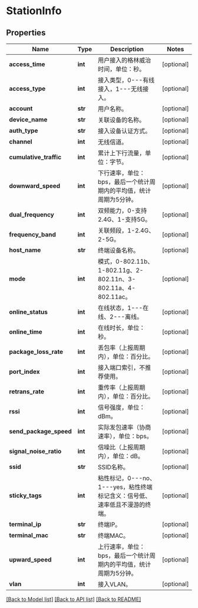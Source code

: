 # StationInfo

## Properties
Name | Type | Description | Notes
------------ | ------------- | ------------- | -------------
**access_time** | **int** | 用户接入的格林威治时间，单位：秒。 | [optional] 
**access_type** | **int** | 接入类型，0---有线接入，1---无线接入。 | [optional] 
**account** | **str** | 用户名称。 | [optional] 
**device_name** | **str** | 关联设备的名称。 | [optional] 
**auth_type** | **str** | 接入设备认证方式。 | [optional] 
**channel** | **int** | 无线信道。 | [optional] 
**cumulative_traffic** | **int** | 累计上下行流量，单位：字节。 | [optional] 
**downward_speed** | **int** | 下行速率，单位：bps，最后一个统计周期内的平均值，统计周期为5分钟。 | [optional] 
**dual_frequency** | **int** | 双频能力，0-支持2.4G、1-支持5G。 | [optional] 
**frequency_band** | **int** | 关联频段，1-2.4G、2-5G。 | [optional] 
**host_name** | **str** | 终端设备名称。 | [optional] 
**mode** | **int** | 模式，0-802.11b、1-802.11g、2-802.11n、3-802.11a、4-802.11ac。 | [optional] 
**online_status** | **int** | 在线状态，1---在线、2---离线。 | [optional] 
**online_time** | **int** | 在线时长，单位：秒。 | [optional] 
**package_loss_rate** | **int** | 丢包率（上报周期内），单位：百分比。 | [optional] 
**port_index** | **int** | 接入端口索引，不推荐使用。 | [optional] 
**retrans_rate** | **int** | 重传率（上报周期内），单位：百分比。 | [optional] 
**rssi** | **int** | 信号强度，单位：dBm。 | [optional] 
**send_package_speed** | **int** | 实际发包速率（协商速率），单位：bps。 | [optional] 
**signal_noise_ratio** | **int** | 信噪比（上报周期内），单位：dB。 | [optional] 
**ssid** | **str** | SSID名称。 | [optional] 
**sticky_tags** | **int** | 粘性标记，0---no、1---yes，粘性终端标记含义：信号低、速率低且不漫游的终端。 | [optional] 
**terminal_ip** | **str** | 终端IP。 | [optional] 
**terminal_mac** | **str** | 终端MAC。 | [optional] 
**upward_speed** | **int** | 上行速率，单位：bps，最后一个统计周期内的平均值，统计周期为5分钟。 | [optional] 
**vlan** | **int** | 接入VLAN。 | [optional] 

[[Back to Model list]](../README.md#documentation-for-models) [[Back to API list]](../README.md#documentation-for-api-endpoints) [[Back to README]](../README.md)


